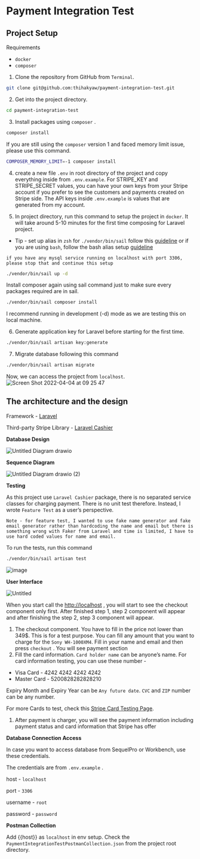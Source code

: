 # Payment Integration Test

## Project Setup

Requirements

- `docker`
- `composer`

1. Clone the repository from GitHub from `Terminal`.

```bash
git clone git@github.com:thihakyaw/payment-integration-test.git
```

2. Get into the project directory.

```bash
cd payment-integration-test
```

3. Install packages using `composer` .

```bash
composer install
```

If you are still using the `composer` version 1 and faced memory limit issue, please use this command.

```bash
COMPOSER_MEMORY_LIMIT=-1 composer install
```

4. create a new file `.env` in root directory of the project and copy everything inside from `.env.example`. For STRIPE_KEY and STRIPE_SECRET values, you can have your own keys from your Stripe account if you prefer to see the customers and payments created on Stripe side. The API keys inside `.env.example` is values that are generated from my account.


5. In project directory, run this command to setup the project in `docker`. It will take around 5-10 minutes for the first time composing for Laravel project. 
- Tip - set up alias in `zsh` for `./vendor/bin/sail` follow this [guideline](https://linuxhint.com/configure-use-aliases-zsh/) or if you are using `bash`, follow the bash alias setup [guideline](https://www.cyberciti.biz/faq/create-permanent-bash-alias-linux-unix/)

`if you have any mysql service running on localhost with port 3306, please stop that and continue this setup`

```bash
./vendor/bin/sail up -d
```

Install composer again using sail command just to make sure every packages required are in sail.

```bash
./vendor/bin/sail composer install
```

I recommend running in development (-d) mode as we are testing this on local machine.

6. Generate application key for Laravel before starting for the first time.

```bash
./vendor/bin/sail artisan key:generate
```

7. Migrate database following this command

```bash
./vendor/bin/sail artisan migrate
```

Now, we can access the project from `localhost`.
![Screen Shot 2022-04-04 at 09 25 47](https://user-images.githubusercontent.com/16256698/161588993-669c9720-3e13-4837-94be-d41e6b7123f6.png)


## The architecture and the design

Framework - [Laravel](https://laravel.com)

Third-party Stripe Library - [Laravel Cashier](https://laravel.com/docs/9.x/billing)

**Database Design**

![Untitled Diagram drawio](https://user-images.githubusercontent.com/16256698/161589135-7b5ed5bc-5069-43cb-9d39-3e5eff9c0613.png)


**Sequence Diagram**

![Untitled Diagram drawio (2)](https://user-images.githubusercontent.com/16256698/161589164-b452126d-bfd7-4d9a-9adb-c9e1d00b4cbf.png)


**Testing**

As this project use `Laravel Cashier` package, there is no separated service classes for charging payment. There is no unit test therefore. Instead, I wrote `Feature Test` as a user’s perspective.

`Note - for feature test, I wanted to use fake name generator and fake email generator rather than hardcoding the name and email but there is something wrong with Faker from Laravel and time is limited, I have to use hard coded values for name and email.` 

To run the tests, run this command 

```bash
./vendor/bin/sail artisan test
```

![image](https://user-images.githubusercontent.com/16256698/161595567-0ee20efc-5307-4756-80a9-ea47afbe40d1.png)

**User Interface**

![Untitled](https://user-images.githubusercontent.com/16256698/161589263-820bea47-db8d-463b-bb9e-b6e35d84e4f6.png)


When you start call the [http://localhost](http://localhost/) , you will start to see the checkout component only first. After finished step 1, step 2 component will appear and after finishing the step 2, step 3 component will appear.

1. The checkout component. You have to fill in the price not lower than 349$. This is for a test purpose. You can fill any amount that you want to charge for the `Sony WH-1000XM4`. Fill in your name and email and then press `checkout` . You will see payment section
2. Fill the card information. `Card holder name` can be anyone’s name. For card information testing, you can use these number - 
- Visa Card - 4242 4242 4242 4242
- Master Card - 5200828282828210

Expiry Month and Expiry Year can be `Any future date`. `CVC` and `ZIP` number can be any number.

For more Cards to test, check this [Stripe Card Testing Page](https://stripe.com/docs/testing).

1. After payment is charger, you will see the payment information including payment status and card information that Stripe has offer

**Database Connection Access**

In case you want to access database from SequelPro or Workbench, use these credentials.

The credentials are from `.env.example` . 

host - `localhost`

port - `3306`

username - `root`

password - `password`

**Postman Collection**

Add {{host}} as `localhost` in env setup.
Check the `PaymentIntegrationTestPostmanCollection.json` from the project root directory.
